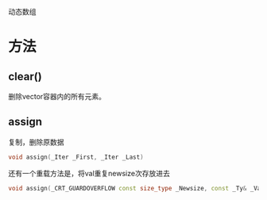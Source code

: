 动态数组

# 方法
## clear()

删除vector容器内的所有元素。

## assign
复制，删除原数据
```c++
void assign(_Iter _First, _Iter _Last)
```
还有一个重载方法是，将val重复newsize次存放进去
```c++
void assign(_CRT_GUARDOVERFLOW const size_type _Newsize, const _Ty& _Val)
```


